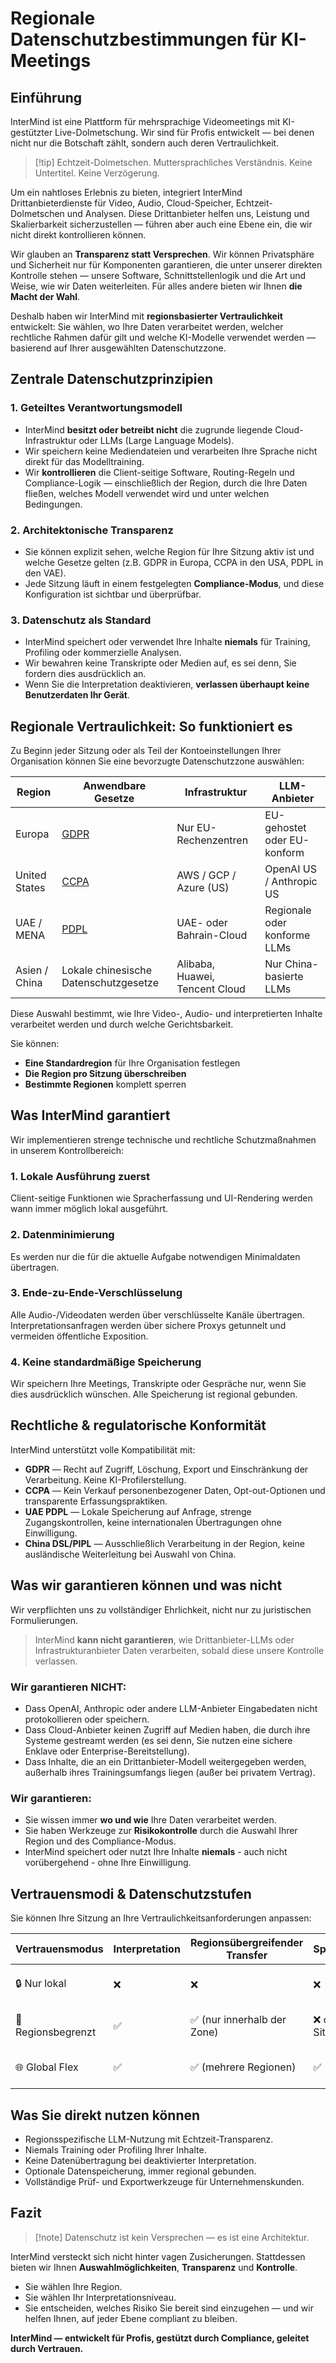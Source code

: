 # Regionale Datenschutzbestimmungen für KI-Meetings

## Einführung

InterMind ist eine Plattform für mehrsprachige Videomeetings mit KI-gestützter Live-Dolmetschung. Wir sind für Profis entwickelt — bei denen nicht nur die Botschaft zählt, sondern auch deren Vertraulichkeit.

> [!tip] Echtzeit-Dolmetschen. Muttersprachliches Verständnis. Keine Untertitel. Keine Verzögerung.

Um ein nahtloses Erlebnis zu bieten, integriert InterMind Drittanbieterdienste für Video, Audio, Cloud-Speicher, Echtzeit-Dolmetschen und Analysen. Diese Drittanbieter helfen uns, Leistung und Skalierbarkeit sicherzustellen — führen aber auch eine Ebene ein, die wir nicht direkt kontrollieren können.

Wir glauben an **Transparenz statt Versprechen**. Wir können Privatsphäre und Sicherheit nur für Komponenten garantieren, die unter unserer direkten Kontrolle stehen — unsere Software, Schnittstellenlogik und die Art und Weise, wie wir Daten weiterleiten. Für alles andere bieten wir Ihnen **die Macht der Wahl**.

Deshalb haben wir InterMind mit **regionsbasierter Vertraulichkeit** entwickelt: Sie wählen, wo Ihre Daten verarbeitet werden, welcher rechtliche Rahmen dafür gilt und welche KI-Modelle verwendet werden — basierend auf Ihrer ausgewählten Datenschutzzone.

## Zentrale Datenschutzprinzipien

### 1. **Geteiltes Verantwortungsmodell**

- InterMind **besitzt oder betreibt nicht** die zugrunde liegende Cloud-Infrastruktur oder LLMs (Large Language Models).
- Wir speichern keine Mediendateien und verarbeiten Ihre Sprache nicht direkt für das Modelltraining.
- Wir **kontrollieren** die Client-seitige Software, Routing-Regeln und Compliance-Logik — einschließlich der Region, durch die Ihre Daten fließen, welches Modell verwendet wird und unter welchen Bedingungen.

### 2. **Architektonische Transparenz**

- Sie können explizit sehen, welche Region für Ihre Sitzung aktiv ist und welche Gesetze gelten (z.B. GDPR in Europa, CCPA in den USA, PDPL in den VAE).
- Jede Sitzung läuft in einem festgelegten **Compliance-Modus**, und diese Konfiguration ist sichtbar und überprüfbar.

### 3. **Datenschutz als Standard**

- InterMind speichert oder verwendet Ihre Inhalte **niemals** für Training, Profiling oder kommerzielle Analysen.
- Wir bewahren keine Transkripte oder Medien auf, es sei denn, Sie fordern dies ausdrücklich an.
- Wenn Sie die Interpretation deaktivieren, **verlassen überhaupt keine Benutzerdaten Ihr Gerät**.

## Regionale Vertraulichkeit: So funktioniert es

Zu Beginn jeder Sitzung oder als Teil der Kontoeinstellungen Ihrer Organisation können Sie eine bevorzugte Datenschutzzone auswählen:

| Region        | Anwendbare Gesetze                                                                            | Infrastruktur                  | LLM-Anbieter                 |
| ------------- | --------------------------------------------------------------------------------------------- | ------------------------------ | ---------------------------- |
| Europa        | [GDPR](https://gdpr.eu)                                                                       | Nur EU-Rechenzentren           | EU-gehostet oder EU-konform  |
| United States | [CCPA](https://oag.ca.gov/privacy/ccpa)                                                       | AWS / GCP / Azure (US)         | OpenAI US / Anthropic US     |
| UAE / MENA    | [PDPL](https://www.signzy.com/data-privacy-laws-in-the-uae-2025-everything-you-need-to-know/) | UAE- oder Bahrain-Cloud        | Regionale oder konforme LLMs |
| Asien / China | Lokale chinesische Datenschutzgesetze                                                         | Alibaba, Huawei, Tencent Cloud | Nur China-basierte LLMs      |

Diese Auswahl bestimmt, wie Ihre Video-, Audio- und interpretierten Inhalte verarbeitet werden und durch welche Gerichtsbarkeit.

Sie können:

- **Eine Standardregion** für Ihre Organisation festlegen
- **Die Region pro Sitzung überschreiben**
- **Bestimmte Regionen** komplett sperren

## Was InterMind garantiert

Wir implementieren strenge technische und rechtliche Schutzmaßnahmen in unserem Kontrollbereich:

### 1. **Lokale Ausführung zuerst**

Client-seitige Funktionen wie Spracherfassung und UI-Rendering werden wann immer möglich lokal ausgeführt.

### 2. **Datenminimierung**

Es werden nur die für die aktuelle Aufgabe notwendigen Minimaldaten übertragen.

### 3. **Ende-zu-Ende-Verschlüsselung**

Alle Audio-/Videodaten werden über verschlüsselte Kanäle übertragen. Interpretationsanfragen werden über sichere Proxys getunnelt und vermeiden öffentliche Exposition.

### 4. **Keine standardmäßige Speicherung**

Wir speichern Ihre Meetings, Transkripte oder Gespräche nur, wenn Sie dies ausdrücklich wünschen. Alle Speicherung ist regional gebunden.

## Rechtliche & regulatorische Konformität

InterMind unterstützt volle Kompatibilität mit:

- **GDPR** — Recht auf Zugriff, Löschung, Export und Einschränkung der Verarbeitung. Keine KI-Profilerstellung.
- **CCPA** — Kein Verkauf personenbezogener Daten, Opt-out-Optionen und transparente Erfassungspraktiken.
- **UAE PDPL** — Lokale Speicherung auf Anfrage, strenge Zugangskontrollen, keine internationalen Übertragungen ohne Einwilligung.
- **China DSL/PIPL** — Ausschließlich Verarbeitung in der Region, keine ausländische Weiterleitung bei Auswahl von China.

## Was wir garantieren können und was nicht

Wir verpflichten uns zu vollständiger Ehrlichkeit, nicht nur zu juristischen Formulierungen.

> InterMind **kann nicht garantieren**, wie Drittanbieter-LLMs oder Infrastrukturanbieter Daten verarbeiten, sobald diese unsere Kontrolle verlassen.

### Wir garantieren NICHT:

- Dass OpenAI, Anthropic oder andere LLM-Anbieter Eingabedaten nicht protokollieren oder speichern.
- Dass Cloud-Anbieter keinen Zugriff auf Medien haben, die durch ihre Systeme gestreamt werden (es sei denn, Sie nutzen eine sichere Enklave oder Enterprise-Bereitstellung).
- Dass Inhalte, die an ein Drittanbieter-Modell weitergegeben werden, außerhalb ihres Trainingsumfangs liegen (außer bei privatem Vertrag).

### Wir garantieren:

- Sie wissen immer **wo und wie** Ihre Daten verarbeitet werden.
- Sie haben Werkzeuge zur **Risikokontrolle** durch die Auswahl Ihrer Region und des Compliance-Modus.
- InterMind speichert oder nutzt Ihre Inhalte **niemals** - auch nicht vorübergehend - ohne Ihre Einwilligung.

## Vertrauensmodi & Datenschutzstufen

Sie können Ihre Sitzung an Ihre Vertraulichkeitsanforderungen anpassen:

| Vertrauensmodus    | Interpretation | Regionsübergreifender Transfer | Speicherung         | Am besten geeignet für                    |
| ------------------ | -------------- | ------------------------------ | ------------------- | ----------------------------------------- |
| 🔒 Nur lokal       | ❌             | ❌                             | ❌                  | Rechtliches, Behörden, interne Prüfungen  |
| 🔐 Regionsbegrenzt | ✅             | ✅ (nur innerhalb der Zone)    | ❌ oder nur Sitzung | Gesundheitswesen, Finanzen, Personalwesen |
| 🌐 Global Flex     | ✅             | ✅ (mehrere Regionen)          | ✅                  | Support, Vertrieb, multinationale Teams   |

## Was Sie direkt nutzen können

- Regionsspezifische LLM-Nutzung mit Echtzeit-Transparenz.
- Niemals Training oder Profiling Ihrer Inhalte.
- Keine Datenübertragung bei deaktivierter Interpretation.
- Optionale Datenspeicherung, immer regional gebunden.
- Vollständige Prüf- und Exportwerkzeuge für Unternehmenskunden.

## Fazit

> [!note] Datenschutz ist kein Versprechen — es ist eine Architektur.

InterMind versteckt sich nicht hinter vagen Zusicherungen. Stattdessen bieten wir Ihnen **Auswahlmöglichkeiten**, **Transparenz** und **Kontrolle**.

- Sie wählen Ihre Region.
- Sie wählen Ihr Interpretationsniveau.
- Sie entscheiden, welches Risiko Sie bereit sind einzugehen — und wir helfen Ihnen, auf jeder Ebene compliant zu bleiben.

**InterMind — entwickelt für Profis, gestützt durch Compliance, geleitet durch Vertrauen.**
